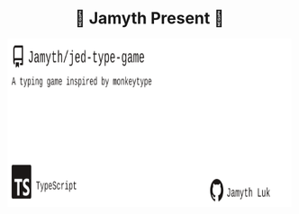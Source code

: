 <!-- built at 1/12/2024, 12:25:00 PM -->
<h1 align="center">
🎉 Jamyth Present 🎉
</h1>
<p align="center">
    <a href="https://github.com/Jamyth/jed-type-game">
        <img width="1000" height="300" src="./readme.svg" />
    </a>
</p>